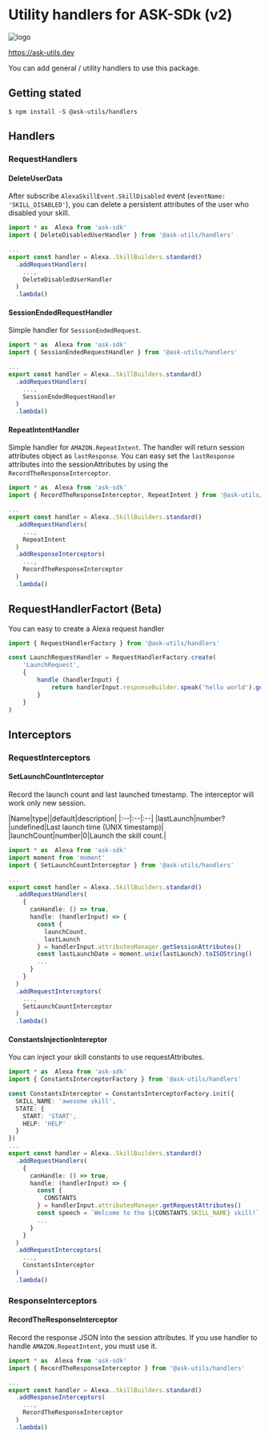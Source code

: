 # Utility handlers for ASK-SDk (v2)

![logo](https://ask-utils.dev/static/9cbabc261164aba75a5d7e32d0e53371/8a651/youtube_profile_image.png)

https://ask-utils.dev

You can add general / utility handlers to use this package.

## Getting stated

```
$ npm install -S @ask-utils/handlers
```

## Handlers
### RequestHandlers

#### DeleteUserData

After subscribe `AlexaSkillEvent.SkillDisabled` event (`eventName: 'SKILL_DISABLED'`), you can delete a persistent attributes of the user who disabled your skill.

```typescript
import * as  Alexa from 'ask-sdk'
import { DeleteDisabledUserHandler } from '@ask-utils/handlers'

...
export const handler = Alexa..SkillBuilders.standard()
  .addRequestHandlers(
    ...,
    DeleteDisabledUserHandler
  )
  .lambda()
```

#### SessionEndedRequestHandler

Simple handler for `SessionEndedRequest`.

```typescript
import * as  Alexa from 'ask-sdk'
import { SessionEndedRequestHandler } from '@ask-utils/handlers'

...
export const handler = Alexa..SkillBuilders.standard()
  .addRequestHandlers(
    ...,
    SessionEndedRequestHandler
  )
  .lambda()
```
#### RepeatIntentHandler

Simple handler for `AMAZON.RepeatIntent`.
The handler will return session attributes object as `lastResponse`.
You can easy set the `lastResponse` attributes into the sessionAttributes by using the `RecordTheResponseInterceptor`.

```typescript
import * as  Alexa from 'ask-sdk'
import { RecordTheResponseInterceptor, RepeatIntent } from '@ask-utils/handlers'

...
export const handler = Alexa..SkillBuilders.standard()
  .addRequestHandlers(
    ...,
    RepeatIntent
  )
  .addResponseInterceptors(
    ...,
    RecordTheResponseInterceptor
  )
  .lambda()
```


## RequestHandlerFactort (Beta)

You can easy to create a Alexa request handler

```typescript
import { RequestHandlerFactory } from '@ask-utils/handlers'

const LaunchRequestHandler = RequestHandlerFactory.create(
    'LaunchRequest',
    {
        handle (handlerInput) {
            return handlerInput.responseBuilder.speak('hello world').getResponse()
        }
    }
)
```

## Interceptors
### RequestInterceptors

#### SetLaunchCountInterceptor
Record the launch count and last launched timestamp.
The interceptor will work only new session.

|Name|type||default|description|
|:--|:--|:--|
|lastLaunch|number?|undefined|Last launch time (UNIX timestamp)|
|launchCount|number|0|Launch the skill count.|

```typescript
import * as  Alexa from 'ask-sdk'
import moment from 'moment'
import { SetLaunchCountInterceptor } from '@ask-utils/handlers'

...
export const handler = Alexa..SkillBuilders.standard()
  .addRequestHandlers(
    {
      canHandle: () => true,
      handle: (handlerInput) => {
        const {
          launchCount,
          lastLaunch
        } = handlerInput.attributesManager.getSessionAttributes()
        const lastLaunchDate = moment.unix(lastLaunch).toISOString()
        ...
      }
    }
  )
  .addRequestInterceptors(
    ...,
    SetLaunchCountInterceptor
  )
  .lambda()
```

#### ConstantsInjectionIntereptor
You can inject your skill constants to use requestAttributes.

```typescript
import * as  Alexa from 'ask-sdk'
import { ConstantsInterceptorFactory } from '@ask-utils/handlers'

const ConstantsInterceptor = ConstantsInterceptorFactory.init({
  SKILL_NAME: 'awesome skill',
  STATE: {
    START: 'START',
    HELP: 'HELP'
  }
})
...
export const handler = Alexa..SkillBuilders.standard()
  .addRequestHandlers(
    {
      canHandle: () => true,
      handle: (handlerInput) => {
        const {
          CONSTANTS
        } = handlerInput.attributesManager.getRequestAttributes()
        const speech = `Welcome to the ${CONSTANTS.SKILL_NAME} skill!`
        ...
      }
    }
  )
  .addRequestInterceptors(
    ...,
    ConstantsInterceptor
  )
  .lambda()
```

### ResponseInterceptors
#### RecordTheResponseInterceptor

Record the response JSON into the session attributes.
If you use handler to handle `AMAZON.RepeatIntent`, you must use it.

```typescript
import * as  Alexa from 'ask-sdk'
import { RecordTheResponseInterceptor } from '@ask-utils/handlers'

...
export const handler = Alexa..SkillBuilders.standard()
  .addResponseInterceptors(
    ...,
    RecordTheResponseInterceptor
  )
  .lambda()
```
